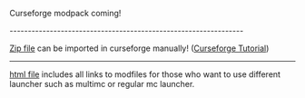 <p>Curseforge modpack coming!<p>
----------------------------------------------------------------


[Zip file](Shalz's_Unofficial_Survival_Modpack.zip) can be imported in curseforge manually! ([Curseforge Tutorial](https://support.curseforge.com/en/support/solutions/articles/9000196984-installing-modpacks#CurseForge-Website))


----------------------------------------------------------------


[html file](Shalz-modlist.html) includes all links to modfiles for those who want to use different launcher such as multimc or regular mc launcher.

